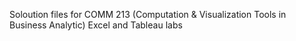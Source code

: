 Soloution files for COMM 213 (Computation & Visualization Tools in Business Analytic) Excel and Tableau labs
